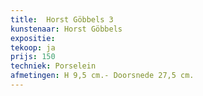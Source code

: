 ```yaml
---
title:  Horst Göbbels 3
kunstenaar: Horst Göbbels
expositie:
tekoop: ja
prijs: 150
techniek: Porselein
afmetingen: H 9,5 cm.- Doorsnede 27,5 cm.
---
```

